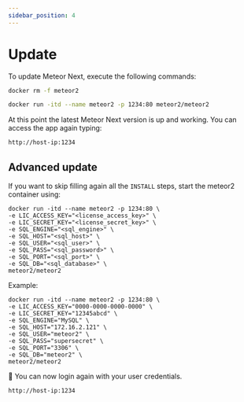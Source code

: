 ```yaml
---
sidebar_position: 4
---
```


# Update

To update Meteor Next, execute the following commands:

```bash title="Stop and remove the existing meteor2 container"
docker rm -f meteor2
```

```bash title="Create and start the meteor2 container with the latest version"
docker run -itd --name meteor2 -p 1234:80 meteor2/meteor2
```

At this point the latest Meteor Next version is up and working. You can access the app again typing:

```bash
http://host-ip:1234
```

## Advanced update

If you want to skip filling again all the `INSTALL` steps, start the meteor2 container using:

```
docker run -itd --name meteor2 -p 1234:80 \
-e LIC_ACCESS_KEY="<license_access_key>" \
-e LIC_SECRET_KEY="<license_secret_key>" \
-e SQL_ENGINE="<sql_engine>" \
-e SQL_HOST="<sql_host>" \
-e SQL_USER="<sql_user>" \
-e SQL_PASS="<sql_password>" \
-e SQL_PORT="<sql_port>" \
-e SQL_DB="<sql_database>" \
meteor2/meteor2
```

Example:

```
docker run -itd --name meteor2 -p 1234:80 \
-e LIC_ACCESS_KEY="0000-0000-0000-0000" \
-e LIC_SECRET_KEY="12345abcd" \
-e SQL_ENGINE="MySQL" \
-e SQL_HOST="172.16.2.121" \
-e SQL_USER="meteor2" \
-e SQL_PASS="supersecret" \
-e SQL_PORT="3306" \
-e SQL_DB="meteor2" \
meteor2/meteor2
```

🚀 You can now login again with your user credentials.

```bash
http://host-ip:1234
```